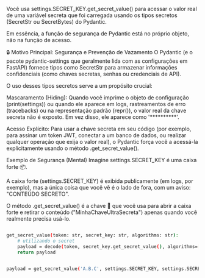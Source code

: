 Você usa settings.SECRET_KEY.get_secret_value() para acessar o valor real de uma variável secreta que foi carregada usando os tipos secretos (SecretStr ou SecretBytes) do Pydantic.

Em essência, a função de segurança de Pydantic está no próprio objeto, não na função de acesso.

🔒 Motivo Principal: Segurança e Prevenção de Vazamento
O Pydantic (e o pacote pydantic-settings que geralmente lida com as configurações em FastAPI) fornece tipos como SecretStr para armazenar informações confidenciais (como chaves secretas, senhas ou credenciais de API).

O uso desses tipos secretos serve a um propósito crucial:

Mascaramento (Hiding): Quando você imprime o objeto de configuração (print(settings)) ou quando ele aparece em logs, rastreamentos de erro (tracebacks) ou na representação padrão (repr()), o valor real da chave secreta não é exposto. Em vez disso, ele aparece como '**********'.

Acesso Explícito: Para usar a chave secreta em seu código (por exemplo, para assinar um token JWT, conectar a um banco de dados, ou realizar qualquer operação que exija o valor real), o Pydantic força você a acessá-la explicitamente usando o método .get_secret_value().

Exemplo de Segurança (Mental)
Imagine settings.SECRET_KEY é uma caixa forte 📦.

A caixa forte (settings.SECRET_KEY) é exibida publicamente (em logs, por exemplo), mas a única coisa que você vê é o lado de fora, com um aviso: "CONTEÚDO SECRETO".

O método .get_secret_value() é a chave 🔑 que você usa para abrir a caixa forte e retirar o conteúdo ("MinhaChaveUltraSecreta") apenas quando você realmente precisa usá-lo.

```bash

get_secret_value(token: str, secret_key: str, algorithms: str):
    # utilizando o secret
    payload = decode(token, secret_key.get_secret_value(), algorithms=[algorithms])
    return payload


payload = get_secret_value('A.B.C', settings.SECRET_KEY, settings.SECRET_ALGORITHM )


```